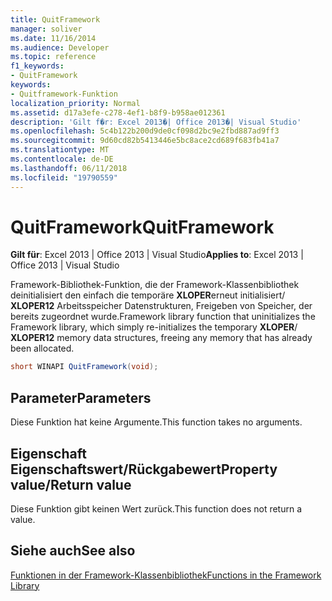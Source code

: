 ```yaml
---
title: QuitFramework
manager: soliver
ms.date: 11/16/2014
ms.audience: Developer
ms.topic: reference
f1_keywords:
- QuitFramework
keywords:
- Quitframework-Funktion
localization_priority: Normal
ms.assetid: d17a3efe-c278-4ef1-b8f9-b958ae012361
description: 'Gilt f�r: Excel 2013�| Office 2013�| Visual Studio'
ms.openlocfilehash: 5c4b122b200d9de0cf098d2bc9e2fbd887ad9ff3
ms.sourcegitcommit: 9d60cd82b5413446e5bc8ace2cd689f683fb41a7
ms.translationtype: MT
ms.contentlocale: de-DE
ms.lasthandoff: 06/11/2018
ms.locfileid: "19790559"
---
```

# <a name="quitframework"></a><span data-ttu-id="d1dff-104">QuitFramework</span><span class="sxs-lookup"><span data-stu-id="d1dff-104">QuitFramework</span></span>

 <span data-ttu-id="d1dff-105">**Gilt für**: Excel 2013 | Office 2013 | Visual Studio</span><span class="sxs-lookup"><span data-stu-id="d1dff-105">**Applies to**: Excel 2013 | Office 2013 | Visual Studio</span></span> 
  
<span data-ttu-id="d1dff-106">Framework-Bibliothek-Funktion, die der Framework-Klassenbibliothek deinitialisiert den einfach die temporäre **XLOPER**erneut initialisiert/ **XLOPER12** Arbeitsspeicher Datenstrukturen, Freigeben von Speicher, der bereits zugeordnet wurde.</span><span class="sxs-lookup"><span data-stu-id="d1dff-106">Framework library function that uninitializes the Framework library, which simply re-initializes the temporary **XLOPER**/ **XLOPER12** memory data structures, freeing any memory that has already been allocated.</span></span> 
  
```cs
short WINAPI QuitFramework(void);
```

## <a name="parameters"></a><span data-ttu-id="d1dff-107">Parameter</span><span class="sxs-lookup"><span data-stu-id="d1dff-107">Parameters</span></span>

<span data-ttu-id="d1dff-108">Diese Funktion hat keine Argumente.</span><span class="sxs-lookup"><span data-stu-id="d1dff-108">This function takes no arguments.</span></span>
  
## <a name="property-valuereturn-value"></a><span data-ttu-id="d1dff-109">Eigenschaft Eigenschaftswert/Rückgabewert</span><span class="sxs-lookup"><span data-stu-id="d1dff-109">Property value/Return value</span></span>

<span data-ttu-id="d1dff-110">Diese Funktion gibt keinen Wert zurück.</span><span class="sxs-lookup"><span data-stu-id="d1dff-110">This function does not return a value.</span></span>
  
## <a name="see-also"></a><span data-ttu-id="d1dff-111">Siehe auch</span><span class="sxs-lookup"><span data-stu-id="d1dff-111">See also</span></span>



[<span data-ttu-id="d1dff-112">Funktionen in der Framework-Klassenbibliothek</span><span class="sxs-lookup"><span data-stu-id="d1dff-112">Functions in the Framework Library</span></span>](functions-in-the-framework-library.md)

